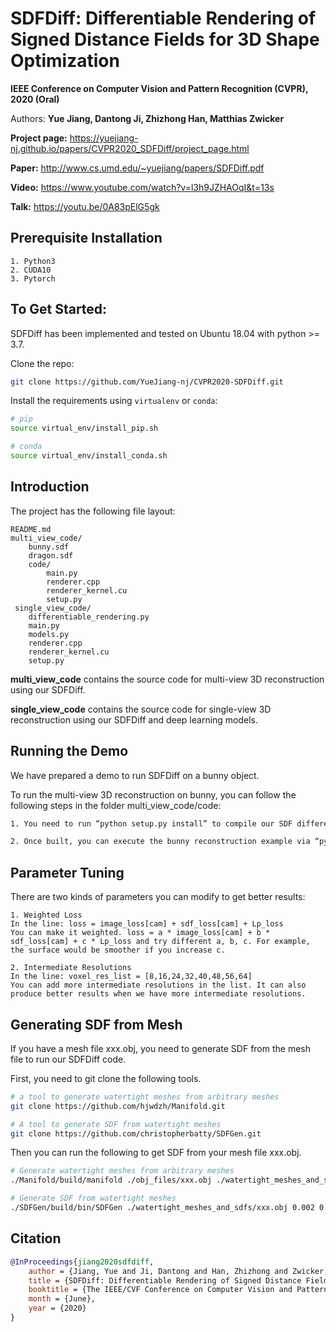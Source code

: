 # SDFDiff: Differentiable Rendering of Signed Distance Fields for 3D Shape Optimization

**IEEE Conference on Computer Vision and Pattern Recognition (CVPR), 2020 (Oral)**

Authors: **Yue Jiang, Dantong Ji, Zhizhong Han, Matthias Zwicker**

**Project page:** https://yuejiang-nj.github.io/papers/CVPR2020_SDFDiff/project_page.html

**Paper:** http://www.cs.umd.edu/~yuejiang/papers/SDFDiff.pdf

**Video:** https://www.youtube.com/watch?v=l3h9JZHAOqI&t=13s

**Talk:** https://youtu.be/0A83pElG5gk


## Prerequisite Installation

    1. Python3 
    2. CUDA10
    3. Pytorch


## To Get Started: 

SDFDiff has been implemented and tested on Ubuntu 18.04 with python >= 3.7.

Clone the repo:
``` bash
git clone https://github.com/YueJiang-nj/CVPR2020-SDFDiff.git
```

Install the requirements using `virtualenv` or `conda`:
``` bash
# pip
source virtual_env/install_pip.sh

# conda
source virtual_env/install_conda.sh
```

## Introduction

The project has the following file layout:

    README.md
    multi_view_code/
        bunny.sdf
        dragon.sdf
        code/
            main.py
            renderer.cpp
            renderer_kernel.cu
            setup.py
     single_view_code/
        differentiable_rendering.py
        main.py
        models.py
        renderer.cpp
        renderer_kernel.cu
        setup.py


**multi_view_code** contains the source code for multi-view 3D reconstruction using our SDFDiff.

**single_view_code** contains the source code for single-view 3D reconstruction using our SDFDiff and deep learning models.

## Running the Demo

We have prepared a demo to run SDFDiff on a bunny object. 

To run the multi-view 3D reconstruction on bunny, you can follow the following steps in the folder multi_view_code/code:

``` bash
1. You need to run “python setup.py install” to compile our SDF differentiable renderer.

2. Once built, you can execute the bunny reconstruction example via “python main.py”
```

## Parameter Tuning

There are two kinds of parameters you can modify to get better results:

```
1. Weighted Loss
In the line: loss = image_loss[cam] + sdf_loss[cam] + Lp_loss
You can make it weighted. loss = a * image_loss[cam] + b * sdf_loss[cam] + c * Lp_loss and try different a, b, c. For example, the surface would be smoother if you increase c.

2. Intermediate Resolutions
In the line: voxel_res_list = [8,16,24,32,40,48,56,64]
You can add more intermediate resolutions in the list. It can also produce better results when we have more intermediate resolutions.
```

## Generating SDF from Mesh

If you have a mesh file xxx.obj, you need to generate SDF from the mesh file to run our SDFDiff code.

First, you need to git clone the following tools.

``` bash
# a tool to generate watertight meshes from arbitrary meshes
git clone https://github.com/hjwdzh/Manifold.git

# A tool to generate SDF from watertight meshes
git clone https://github.com/christopherbatty/SDFGen.git
```

Then you can run the following to get SDF from your mesh file xxx.obj.

``` bash
# Generate watertight meshes from arbitrary meshes
./Manifold/build/manifold ./obj_files/xxx.obj ./watertight_meshes_and_sdfs/xxx.obj

# Generate SDF from watertight meshes
./SDFGen/build/bin/SDFGen ./watertight_meshes_and_sdfs/xxx.obj 0.002 0 
```

## Citation
```bibtex
@InProceedings{jiang2020sdfdiff,
    author = {Jiang, Yue and Ji, Dantong and Han, Zhizhong and Zwicker, Matthias},
    title = {SDFDiff: Differentiable Rendering of Signed Distance Fields for 3D Shape Optimization},
    booktitle = {The IEEE/CVF Conference on Computer Vision and Pattern Recognition (CVPR)},
    month = {June},
    year = {2020} 
}
```
